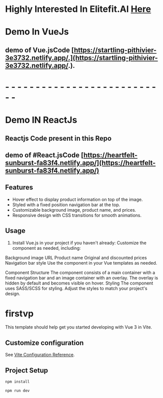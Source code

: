 # Highly Interested In Elitefit.AI [Here](https://elitefitforyou.com/home)

# Demo In VueJs

## demo of Vue.jsCode [https://startling-pithivier-3e3732.netlify.app/.](https://startling-pithivier-3e3732.netlify.app/.).

# - - - - - - - - - - - - - - - - - - - - - - - - - - -

# Demo IN ReactJs

## Reactjs Code present in this Repo

## demo of #React.jsCode [https://heartfelt-sunburst-fa83f4.netlify.app/](https://heartfelt-sunburst-fa83f4.netlify.app/)

## Features

- Hover effect to display product information on top of the image.
- Styled with a fixed position navigation bar at the top.
- Customizable background image, product name, and prices.
- Responsive design with CSS transitions for smooth animations.

## Usage

1. Install Vue.js in your project if you haven't already:
   Customize the component as needed, including:

Background image URL
Product name
Original and discounted prices
Navigation bar style
Use the component in your Vue templates as needed.

Component Structure
The component consists of a main container with a fixed navigation bar and an image container with an overlay.
The overlay is hidden by default and becomes visible on hover.
Styling
The component uses SASS/SCSS for styling.
Adjust the styles to match your project's design.

# firstvp

This template should help get you started developing with Vue 3 in Vite.

## Customize configuration

See [Vite Configuration Reference](https://vitejs.dev/config/).

## Project Setup

```sh
npm install
```

```sh
npm run dev
```
